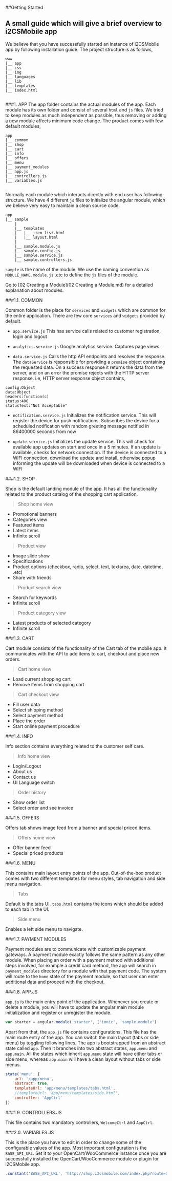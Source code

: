 ##Getting Started

A small guide which will give a brief overview to i2CSMobile app
----

We believe that you have successfully started an instance of i2CSMobile app by following installation guide. The project structure is as follows,

```
www
|__ app
|__ css
|__ img
|__ languages
|__ lib
|__ templates
|__ index.html
    
```

###1. APP
The app folder contains the actual modules of the app. Each module has its own folder and consist of several `html` and `js` files. We tried to keep modules as much independent as possible, thus removing or adding a new module affects minimum code change. The product comes with few default modules,

```
app
|__ common
|__ shop
|__ cart
|__ info
|__ offers
|__ menu
|__ payment_modules
|__ app.js
|__ controllers.js
|__ variables.js
    
```

Normally each module which interacts directly with end user has following structure. We have 4 different `js` files to initialize the angular module, which we believe very easy to maintain a clean source code.

```
app
|__ sample
	|
    |__ templates
	|	|__ item_list.html
	|	|__ layout.html
	|
	|__ sample.module.js
	|__ sample.config.js
	|__ sample.service.js
	|__ sample.controllers.js
```	

`sample` is the name of the module. We use the naming convention as `MODULE_NAME.module.js` .etc to define the `js` files of the module. 

Go to [02 Creating a Module](02 Creating a Module.md) for a detailed explanation about modules.

###1.1. COMMON

Common folder is the place for `services` and `widgets` which are common for the entire application. There are few core `services` and `widgets` provided by default.

* `app.service.js`
This has service calls related to customer registration, login and logout

* `analytics.service.js`
Google analytics service. Captures page views.

* `data.service.js`
Calls the http API endpoints and resolves the response. The `dataService` is responsible for providing a `promise` object containing the requested data. On a success response it returns the data from the server, and on an error the promise rejects with the HTTP server response. i.e, HTTP server response object contains,

```
config:Object
data:Object
headers:function(c)
status:406
statusText:"Not Acceptable"
```

* `notification.service.js`
Initializes the notification service. This will register the device for push notifications. Subscribes the device for a scheduled notification with random greeting message notified in 86400000 seconds from now

* `update.service.js`
Initializes the update service. This will check for available app updates on start and once in a 5 minutes. If an update is available, checks for network connection. If the device is connected to a WIFI connection, download the update and install, otherwise popup informing the update will be downloaded when device is connected to a WIFI

###1.2. SHOP

Shop is the default landing module of the app. It has all the functionality related to the product catalog of the shopping cart application.

> Shop home view

* Promotional banners
* Categories view
* Featured items
* Latest items
* Infinite scroll

> Product view

* Image slide show
* Specifications
* Product options (checkbox, radio, select, text, textarea, date, datetime, .etc)
* Share with friends

> Product search view

* Search for keywords
* Infinite scroll

> Product category view

* Latest products of selected category
* Infinite scroll

###1.3. CART

Cart module consists of the functionality of the Cart tab of the mobile app. It communicates with the API to add items to cart, checkout and place new orders. 

> Cart home view

* Load current shopping cart
* Remove items from shopping cart

> Cart checkout view

* Fill user data
* Select shipping method
* Select payment method
* Place the order
* Start online payment procedure

###1.4. INFO

Info section contains everything related to the customer self care. 

> Info home view

* Login/Logout
* About us
* Contact us
* UI Language switch

> Order history

* Show order list
* Select order and see invoice

###1.5. OFFERS

Offers tab shows image feed from a banner and special priced items.

> Offers home view

* Offer banner feed
* Special priced products

###1.6. MENU

This contains main layout entry points of the app. Out-of-the-box product comes with two different templates for menu styles, tab navigation and side menu navigation.

> Tabs

Default is the tabs UI. `tabs.html` contains the icons which should be added to each tab in the UI.

> Side menu

Enables a left side menu to navigate.

###1.7. PAYMENT MODULES

Payment modules are to communicate with customizable payment gateways. A payment module exactly follows the same pattern as any other module. When placing an order with a payment method with additional steps involved, for example a credit card method, the app will search in `payment_modules` directory for a module with that payment code. The system will route to the `home` state of the payment module, so that user can enter additional data and proceed with the checkout.

###1.8. APP.JS

`app.js` is the main entry point of the application. Whenever you create or delete a module, you will have to update the angular main module initialization and register or unregister the module.

```javascript
var starter = angular.module('starter', ['ionic', 'sample.module')
```

Apart from that, the `app.js` file contains configurations. This file has the main route entry of the app. You can switch the main layout (tabs or side menu) by toggling following lines. The app is bootstrapped from an abstract state called `app`. Then it branches into two abstract states, `app.menu` and `app.main`. All the states which inherit `app.menu` state will have either tabs or side menu, whereas `app.main` will have a clean layout without tabs or side menus.  

```javascript
state('menu', {
	url: '/app/menu',
	abstract: true,
	templateUrl: 'app/menu/templates/tabs.html',
	//templateUrl: 'app/menu/templates/side.html',
	controller: 'AppCtrl'
})
```


###1.9. CONTROLLERS.JS

This file contains two mandatory controllers, `WelcomeCtrl` and `AppCtrl`. 

###2.0. VARIABLES.JS

This is the place you have to edit in order to change some of the configurable values of the app. Most important configuration is the `BASE_API_URL`. Set it to your OpenCart/WooCommerce instance once you are successfully installed the OpenCart/WooCommerce module or plugin for i2CSMobile app.

```javascript
.constant('BASE_API_URL', 'http://shop.i2csmobile.com/index.php?route=api2')
```
